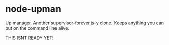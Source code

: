 node-upman
==========

Up manager. Another supervisor-forever.js-y clone.  Keeps anything you can put on the command line alive.

THIS ISNT READY YET!